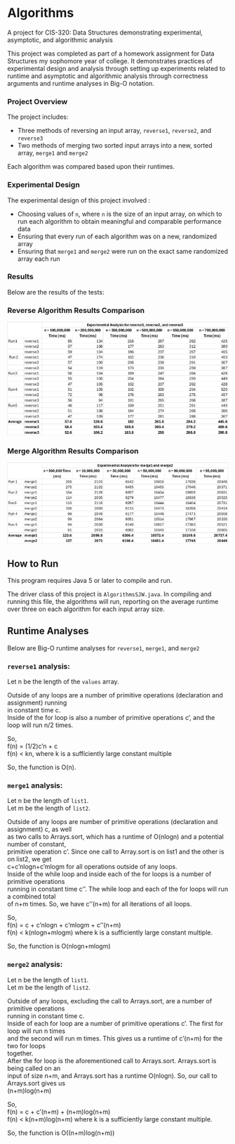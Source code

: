 # Algorithms
A project for CIS-320: Data Structures demonstrating experimental, asymptotic, and algorithmic analysis

This project was completed as part of a homework assignment for Data Structures my sophomore year of college. It demonstrates practices of experimental design and analysis through setting up experiments related to runtime and asymptotic and algorithmic analysis through correctness arguments and runtime analyses in Big-O notation.

### Project Overview
The project includes:
- Three methods of reversing an input array, `reverse1`, `reverse2`, and `reverse3`
- Two methods of merging two sorted input arrays into a new, sorted array, `merge1` and `merge2`

Each algorithm was compared based upon their runtimes.

### Experimental Design
The experimental design of this project involved :
- Choosing values of `n`, where `n` is the size of an input array, on which to run each algorithm to obtain meaningful and comparable performance data
- Ensuring that every run of each algorithm was on a new, randomized array
- Ensuring that `merge1` and `merge2` were run on the exact same randomized array each run

### Results

Below are the results of the tests:

### Reverse Algorithm Results Comparison
![Reverse Algorithm Runtime Results](images/reverse-algorithm-comparison.png)  

### Merge Algorithm Results Comparison
![Merge Algorithm Runtime Results](images/merge-algorithm-comparison.png)

## How to Run  
This program requires Java 5 or later to compile and run.

The driver class of this project is `AlgorithmsSJW.java`. In compiling and running this file, the algorithms will run, reporting on the average runtime over three on each algorithm for each input array size.

## Runtime Analyses
Below are Big-O runtime analyses for `reverse1`, `merge1`, and `merge2`

### `reverse1` analysis:
Let n be the length of the `values` array.  

Outside of any loops are a number of primitive operations (declaration and assignment) running   
in constant time c.  
Inside of the for loop is also a number of primitive operations c’, and the loop will run n/2 times.  

So,  
f(n) = (1/2)c’n + c  
f(n) < kn, where k is a sufficiently large constant multiple  

So, the function is O(n).  

### `merge1` analysis:  
Let n be the length of `list1`.  
Let m be the length of `list2`.  

Outside of any loops are number of primitive operations (declaration and assignment) c, as well   
as two calls to Arrays.sort, which has a runtime of O(nlogn) and a potential number of constant,   
primitive operation c’. Since one call to Array.sort is on list1 and the other is on list2, we get   
c+c’nlogn+c’mlogm for all operations outside of any loops.   
Inside of the while loop and inside each of the for loops is a number of primitive operations   
running in constant time c’’. The while loop and each of the for loops will run a combined total   
of n+m times. So, we have c’’(n+m) for all iterations of all loops.   

So,   
f(n) = c + c’nlogn + c’mlogm + c’’(n+m)   
f(n) < k(nlogn+mlogm) where k is a sufficiently large constant multiple.   

So, the function is O(nlogn+mlogm)  

### `merge2` analysis:  
Let n be the length of `list1`.  
Let m be the length of `list2`.  

Outside of any loops, excluding the call to Arrays.sort, are a number of primitive operations   
running in constant time c.  
Inside of each for loop are a number of primitive operations c’. The first for loop will run n times   
and the second will run m times. This gives us a runtime of c’(n+m) for the two for loops   
together.   
After the for loop is the aforementioned call to Arrays.sort. Arrays.sort is being called on an   
input of size n+m, and Arrays.sort has a runtime O(nlogn). So, our call to Arrays.sort gives us   
(n+m)log(n+m)  

So,   
f(n) = c + c’(n+m) + (n+m)log(n+m)  
f(n) < k(n+m)log(n+m) where k is a sufficiently large constant multiple.  

So, the function is O((n+m)log(n+m))  

